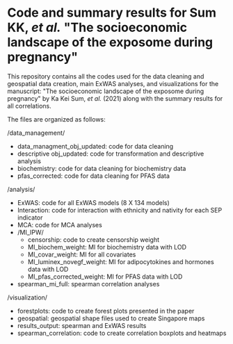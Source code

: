 # Code and summary results for Sum KK, _et al._ "The socioeconomic landscape of the exposome during pregnancy"

This repository contains all the codes used for the data cleaning and geospatial data creation, main ExWAS analyses, and visualizations for the manuscript:
"The socioeconomic landscape of the exposome during pregnancy" by Ka Kei Sum, _et al._ (2021) along with the summary results for all correlations.

The files are organized as follows:

/data_management/  
  - data_managment_obj_updated: code for data cleaning   
  -	descriptive obj_updated: code for transformation and descriptive analysis   
  -	biochemistry: code for data cleaning for biochemistry data   
  - pfas_corrected: code for data cleaning for PFAS data  

/analysis/  
  - ExWAS: code for all ExWAS models (8 X 134 models)   
  -	Interaction: code for interaction with ethnicity and nativity for each SEP indicator   
  - MCA: code for MCA analyses  
  - /MI_IPW/  
     - censorship: code to create censorship weight   
     - MI_biochem_weight: MI for biochemistry data with LOD  
     - MI_covar_weight: MI for all covariates   
     - MI_luminex_novegf_weight: MI for adipocytokines and hormones data with LOD  
     - MI_pfas_corrected_weight: MI for PFAS data with LOD   
  - spearman_mi_full: spearman correlation analyses  
  
/visualization/   
  - forestplots: code to create forest plots presented in the paper   
  - geospatial: geospatial shape files used to create Singapore maps   
  - results_output: spearman and ExWAS results     
  - spearman_correlation: code to create correlation boxplots and heatmaps   
